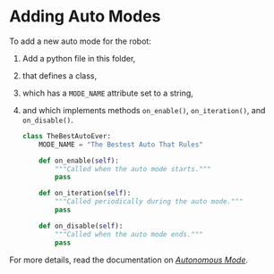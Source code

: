 # Adding Auto Modes

To add a new auto mode for the robot:

1. Add a python file in this folder,
2. that defines a class,
3. which has a `MODE_NAME` attribute set to a string,
4. and which implements methods `on_enable()`, `on_iteration()`, and `on_disable()`.

   ```python
   class TheBestAutoEver:
       MODE_NAME = "The Bestest Auto That Rules"

       def on_enable(self):
           """Called when the auto mode starts."""
           pass

       def on_iteration(self):
           """Called periodically during the auto mode."""
           pass

       def on_disable(self):
           """Called when the auto mode ends."""
           pass
   ```

For more details, read the documentation on
_[Autonomous Mode](https://robotpy.readthedocs.io/en/stable/frameworks/magicbot.html#autonomous-mode)_.